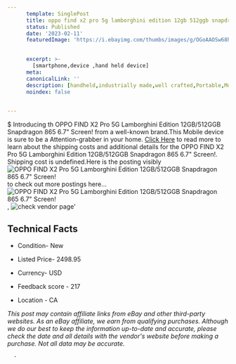 ```yaml
---
      template: SinglePost
      title: oppo find x2 pro 5g lamborghini edition 12gb 512ggb snapdragon 865 6 7 screen 
      status: Published
      date: '2023-02-11'
      featuredImage: 'https://i.ebayimg.com/thumbs/images/g/OGoAAOSw68hhiT-u/s-l225.jpg'
       

      excerpt: >-
        [smartphone,device ,hand held device]
      meta:
      canonicalLink: ''
      description: [handheld,industrially made,well crafted,Portable,Mobile,Compact,Convenient,Lightweight,Maneuverable,Man-portable,Miniature,Carriable,Hand-held,Light,Holdable,Transportable,Mobile device,Pocket-sized,On-the-go,Wireless,Cordless,Compact size,Convenient size, smartphone,device ,hand held device]
      noindex: false
      

---
```

$
      Introducing th OPPO FIND X2 Pro 5G Lamborghini Edition 12GB/512GGB Snapdragon 865 6.7" Screen! from a well-known brand.This Mobile device  is sure to be a Attention-grabber in your home. [Click Here](https://www.ebay.com/itm/275019805067?hash=item400875318b%3Ag%3AOGoAAOSw68hhiT-u&mkevt=1&mkcid=1&mkrid=711-53200-19255-0&campid=%253CePNCampaignId%253E&customid=%253CreferenceId%253E&toolid=10049) to read more to learn about the shipping costs and additional details for the OPPO FIND X2 Pro 5G Lamborghini Edition 12GB/512GGB Snapdragon 865 6.7" Screen!. Shipping cost is undefined.Here is the posting visibly ![OPPO FIND X2 Pro 5G Lamborghini Edition 12GB/512GGB Snapdragon 865 6.7" Screen!](https://i.ebayimg.com/thumbs/images/g/OGoAAOSw68hhiT-u/s-l225.jpg) to check out more postings here... ![OPPO FIND X2 Pro 5G Lamborghini Edition 12GB/512GGB Snapdragon 865 6.7" Screen!](https://i.ebayimg.com/images/g/OGoAAOSw68hhiT-u/s-l1200.jpg), ![check vendor page](https://origin-galleryplus.ebayimg.com/ws/web/275019805067_2_0_1/225x225.jpg,https://origin-galleryplus.ebayimg.com/ws/web/275019805067_3_0_1/225x225.jpg,https://origin-galleryplus.ebayimg.com/ws/web/275019805067_4_0_1/225x225.jpg,https://origin-galleryplus.ebayimg.com/ws/web/275019805067_5_0_1/225x225.jpg,https://origin-galleryplus.ebayimg.com/ws/web/275019805067_6_0_1/225x225.jpg,https://origin-galleryplus.ebayimg.com/ws/web/275019805067_7_0_1/225x225.jpg,https://origin-galleryplus.ebayimg.com/ws/web/275019805067_8_0_1/225x225.jpg,https://origin-galleryplus.ebayimg.com/ws/web/275019805067_9_0_1/225x225.jpg,https://origin-galleryplus.ebayimg.com/ws/web/275019805067_10_0_1/225x225.jpg,https://origin-galleryplus.ebayimg.com/ws/web/275019805067_11_0_1/225x225.jpg,https://origin-galleryplus.ebayimg.com/ws/web/275019805067_12_0_1/225x225.jpg)'

      

 ## Technical Facts 



     
      

 - Condition- New 


      

 - Listed Price- 2498.95 


      

 - Currency- USD 


      

 - Feedback score - 217 


      

 - Location - CA 


      
      

 *_This post may contain affiliate links from eBay and other third-party websites. As an eBay affiliate, we earn from qualifying purchases. Although we do our best to keep the information up-to-date and accurate, please check the date and all details with the vendor's website before making a purchase. Not all data may be accurate._*




      -
